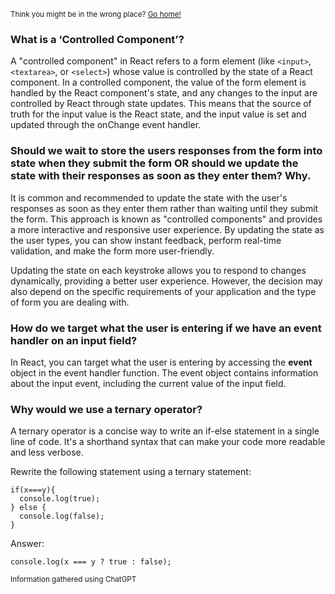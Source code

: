 <sub>Think you might be in the wrong place? [Go home!](../README.md)</sub>


### What is a ‘Controlled Component’?

A "controlled component" in React refers to a form element (like ``<input>``, ``<textarea>``, or ``<select>``) whose value is controlled by the state of a React component. In a controlled component, the value of the form element is handled by the React component's state, and any changes to the input are controlled by React through state updates. This means that the source of truth for the input value is the React state, and the input value is set and updated through the onChange event handler.

### Should we wait to store the users responses from the form into state when they submit the form OR should we update the state with their responses as soon as they enter them? Why.

It is common and recommended to update the state with the user's responses as soon as they enter them rather than waiting until they submit the form. This approach is known as "controlled components" and provides a more interactive and responsive user experience. By updating the state as the user types, you can show instant feedback, perform real-time validation, and make the form more user-friendly.

Updating the state on each keystroke allows you to respond to changes dynamically, providing a better user experience. However, the decision may also depend on the specific requirements of your application and the type of form you are dealing with.

### How do we target what the user is entering if we have an event handler on an input field?

In React, you can target what the user is entering by accessing the __event__ object in the event handler function. The event object contains information about the input event, including the current value of the input field.

### Why would we use a ternary operator?

A ternary operator is a concise way to write an if-else statement in a single line of code. It's a shorthand syntax that can make your code more readable and less verbose.

Rewrite the following statement using a ternary statement:
```
if(x===y){
  console.log(true);
} else {
  console.log(false);
}
```

Answer:

```
console.log(x === y ? true : false);
```

<sub>Information gathered using ChatGPT</sub>